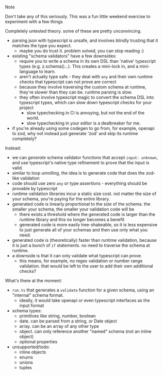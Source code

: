 > [!NOTE]  
> Don't take any of this seriously. This was a fun little weekend exercise to experiment with a few things

Completely untested theory. some of these are pretty unconvincing.

- parsing json with typescript is unsafe, and involves blindly trusting that it matches the type you expect.
  - maybe you do trust it. problem solved, you can stop reading :)
- existing "schema validators" have a few downsides:
  - require you to write a schema in its own DSL than 'native' typescript types (e.g. z.schema()...). This creates a mini-lock in, and a mini-language to learn.
  - aren't actually type safe - they deal with `any` and their own runtime checks that typescript can not prove are correct
  - because they involve traversing the custom schema at runtime, they're slower than they can be. runtime parsing is slow.
  - they often involve typescript magic to convert the schema DSL into typescript types, which can slow down typescript checks for your project
    - slow typechecking in CI is annoying, but not the end of the world.
    - slow typechecking in your editor is a dealbreaker for me.
- if you're already using some codegen to go from, for example, openapi to zod, why not instead just generate 'zod' and skip its runtime completely?

Instead:

- we can _generate_ schema validator functions that accept `input: unknown`, and use typescript's native type refinement to prove that the input is valid.
- similar to loop unrolling, the idea is to generate code that does the zod-like validation
- code should use zero `any` or type assertions - everything should be provable by typescript
- runtime validation libraries incur a static size cost. not matter the size of your schema, you're paying for the entire library.
- generated code is linearly proportional to the size of the schema. the smaller your schema, the smaller your validation code will be
  - there exists a threshold where the generated code is larger than the runtime library and this no longer becomes a benefit
  - generated code is more easily tree-shakeable, so it is less expensive to just generate all of your schemas and then use only what you need.
- generated code is (theoretically) faster than runtime validation, because it is just a bunch of `if` statements. no need to traverse the schema at runtime.
- a downside is that it can only validate what typescript can prove.
  - this means, for example, no regex validation or number range validation. that would be left to the user to add their own additional checks?

What's there at the moment:

- `run.ts` that generates a `validate` function for a given schema, using an "internal" schema format.
  - ideally, it would take openapi or even typescript interfaces as the input format
- schema types:
  - primitives like string, number, boolean
  - date. can be parsed from a string, or Date object
  - array. can be an array of any other type
  - object. can only reference another "named" schema (not an inline object)
  - optional properties
- unsupported/todo:
  - inline objects
  - enums
  - unions
  - tuples

